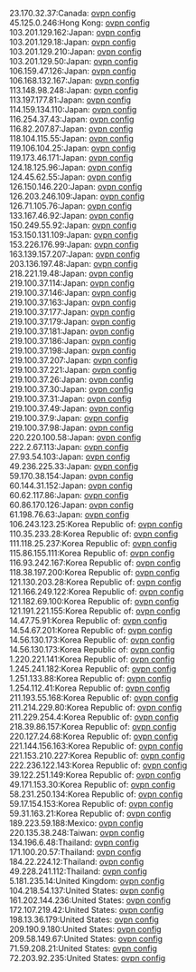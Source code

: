 23.170.32.37:Canada: [ovpn config](vpn/23_170_32_37.ovpn)  
45.125.0.246:Hong Kong: [ovpn config](vpn/45_125_0_246.ovpn)  
103.201.129.162:Japan: [ovpn config](vpn/103_201_129_162.ovpn)  
103.201.129.18:Japan: [ovpn config](vpn/103_201_129_18.ovpn)  
103.201.129.210:Japan: [ovpn config](vpn/103_201_129_210.ovpn)  
103.201.129.50:Japan: [ovpn config](vpn/103_201_129_50.ovpn)  
106.159.47.126:Japan: [ovpn config](vpn/106_159_47_126.ovpn)  
106.168.132.167:Japan: [ovpn config](vpn/106_168_132_167.ovpn)  
113.148.98.248:Japan: [ovpn config](vpn/113_148_98_248.ovpn)  
113.197.177.81:Japan: [ovpn config](vpn/113_197_177_81.ovpn)  
114.159.134.110:Japan: [ovpn config](vpn/114_159_134_110.ovpn)  
116.254.37.43:Japan: [ovpn config](vpn/116_254_37_43.ovpn)  
116.82.207.87:Japan: [ovpn config](vpn/116_82_207_87.ovpn)  
118.104.115.55:Japan: [ovpn config](vpn/118_104_115_55.ovpn)  
119.106.104.25:Japan: [ovpn config](vpn/119_106_104_25.ovpn)  
119.173.46.171:Japan: [ovpn config](vpn/119_173_46_171.ovpn)  
124.18.125.96:Japan: [ovpn config](vpn/124_18_125_96.ovpn)  
124.45.62.55:Japan: [ovpn config](vpn/124_45_62_55.ovpn)  
126.150.146.220:Japan: [ovpn config](vpn/126_150_146_220.ovpn)  
126.203.246.109:Japan: [ovpn config](vpn/126_203_246_109.ovpn)  
126.71.105.76:Japan: [ovpn config](vpn/126_71_105_76.ovpn)  
133.167.46.92:Japan: [ovpn config](vpn/133_167_46_92.ovpn)  
150.249.55.92:Japan: [ovpn config](vpn/150_249_55_92.ovpn)  
153.150.131.109:Japan: [ovpn config](vpn/153_150_131_109.ovpn)  
153.226.176.99:Japan: [ovpn config](vpn/153_226_176_99.ovpn)  
163.139.157.207:Japan: [ovpn config](vpn/163_139_157_207.ovpn)  
203.136.197.48:Japan: [ovpn config](vpn/203_136_197_48.ovpn)  
218.221.19.48:Japan: [ovpn config](vpn/218_221_19_48.ovpn)  
219.100.37.114:Japan: [ovpn config](vpn/219_100_37_114.ovpn)  
219.100.37.146:Japan: [ovpn config](vpn/219_100_37_146.ovpn)  
219.100.37.163:Japan: [ovpn config](vpn/219_100_37_163.ovpn)  
219.100.37.177:Japan: [ovpn config](vpn/219_100_37_177.ovpn)  
219.100.37.179:Japan: [ovpn config](vpn/219_100_37_179.ovpn)  
219.100.37.181:Japan: [ovpn config](vpn/219_100_37_181.ovpn)  
219.100.37.186:Japan: [ovpn config](vpn/219_100_37_186.ovpn)  
219.100.37.198:Japan: [ovpn config](vpn/219_100_37_198.ovpn)  
219.100.37.207:Japan: [ovpn config](vpn/219_100_37_207.ovpn)  
219.100.37.221:Japan: [ovpn config](vpn/219_100_37_221.ovpn)  
219.100.37.26:Japan: [ovpn config](vpn/219_100_37_26.ovpn)  
219.100.37.30:Japan: [ovpn config](vpn/219_100_37_30.ovpn)  
219.100.37.31:Japan: [ovpn config](vpn/219_100_37_31.ovpn)  
219.100.37.49:Japan: [ovpn config](vpn/219_100_37_49.ovpn)  
219.100.37.9:Japan: [ovpn config](vpn/219_100_37_9.ovpn)  
219.100.37.98:Japan: [ovpn config](vpn/219_100_37_98.ovpn)  
220.220.100.58:Japan: [ovpn config](vpn/220_220_100_58.ovpn)  
222.2.67.113:Japan: [ovpn config](vpn/222_2_67_113.ovpn)  
27.93.54.103:Japan: [ovpn config](vpn/27_93_54_103.ovpn)  
49.236.225.33:Japan: [ovpn config](vpn/49_236_225_33.ovpn)  
59.170.38.154:Japan: [ovpn config](vpn/59_170_38_154.ovpn)  
60.144.31.152:Japan: [ovpn config](vpn/60_144_31_152.ovpn)  
60.62.117.86:Japan: [ovpn config](vpn/60_62_117_86.ovpn)  
60.86.170.126:Japan: [ovpn config](vpn/60_86_170_126.ovpn)  
61.198.76.63:Japan: [ovpn config](vpn/61_198_76_63.ovpn)  
106.243.123.25:Korea Republic of: [ovpn config](vpn/106_243_123_25.ovpn)  
110.35.233.28:Korea Republic of: [ovpn config](vpn/110_35_233_28.ovpn)  
111.118.25.237:Korea Republic of: [ovpn config](vpn/111_118_25_237.ovpn)  
115.86.155.111:Korea Republic of: [ovpn config](vpn/115_86_155_111.ovpn)  
116.93.242.167:Korea Republic of: [ovpn config](vpn/116_93_242_167.ovpn)  
118.38.197.200:Korea Republic of: [ovpn config](vpn/118_38_197_200.ovpn)  
121.130.203.28:Korea Republic of: [ovpn config](vpn/121_130_203_28.ovpn)  
121.166.249.122:Korea Republic of: [ovpn config](vpn/121_166_249_122.ovpn)  
121.182.69.100:Korea Republic of: [ovpn config](vpn/121_182_69_100.ovpn)  
121.191.221.155:Korea Republic of: [ovpn config](vpn/121_191_221_155.ovpn)  
14.47.75.91:Korea Republic of: [ovpn config](vpn/14_47_75_91.ovpn)  
14.54.67.201:Korea Republic of: [ovpn config](vpn/14_54_67_201.ovpn)  
14.56.130.173:Korea Republic of: [ovpn config](vpn/14_56_130_173.ovpn)  
14.56.130.173:Korea Republic of: [ovpn config](vpn/14_56_130_173.ovpn)  
1.220.221.141:Korea Republic of: [ovpn config](vpn/1_220_221_141.ovpn)  
1.245.241.182:Korea Republic of: [ovpn config](vpn/1_245_241_182.ovpn)  
1.251.133.88:Korea Republic of: [ovpn config](vpn/1_251_133_88.ovpn)  
1.254.112.41:Korea Republic of: [ovpn config](vpn/1_254_112_41.ovpn)  
211.193.55.168:Korea Republic of: [ovpn config](vpn/211_193_55_168.ovpn)  
211.214.229.80:Korea Republic of: [ovpn config](vpn/211_214_229_80.ovpn)  
211.229.254.4:Korea Republic of: [ovpn config](vpn/211_229_254_4.ovpn)  
218.39.86.157:Korea Republic of: [ovpn config](vpn/218_39_86_157.ovpn)  
220.127.24.68:Korea Republic of: [ovpn config](vpn/220_127_24_68.ovpn)  
221.144.156.163:Korea Republic of: [ovpn config](vpn/221_144_156_163.ovpn)  
221.153.210.227:Korea Republic of: [ovpn config](vpn/221_153_210_227.ovpn)  
222.236.122.143:Korea Republic of: [ovpn config](vpn/222_236_122_143.ovpn)  
39.122.251.149:Korea Republic of: [ovpn config](vpn/39_122_251_149.ovpn)  
49.171.153.30:Korea Republic of: [ovpn config](vpn/49_171_153_30.ovpn)  
58.231.250.134:Korea Republic of: [ovpn config](vpn/58_231_250_134.ovpn)  
59.17.154.153:Korea Republic of: [ovpn config](vpn/59_17_154_153.ovpn)  
59.31.163.21:Korea Republic of: [ovpn config](vpn/59_31_163_21.ovpn)  
189.223.59.188:Mexico: [ovpn config](vpn/189_223_59_188.ovpn)  
220.135.38.248:Taiwan: [ovpn config](vpn/220_135_38_248.ovpn)  
134.196.6.48:Thailand: [ovpn config](vpn/134_196_6_48.ovpn)  
171.100.20.57:Thailand: [ovpn config](vpn/171_100_20_57.ovpn)  
184.22.224.12:Thailand: [ovpn config](vpn/184_22_224_12.ovpn)  
49.228.241.112:Thailand: [ovpn config](vpn/49_228_241_112.ovpn)  
5.181.235.14:United Kingdom: [ovpn config](vpn/5_181_235_14.ovpn)  
104.218.54.137:United States: [ovpn config](vpn/104_218_54_137.ovpn)  
161.202.144.236:United States: [ovpn config](vpn/161_202_144_236.ovpn)  
172.107.219.42:United States: [ovpn config](vpn/172_107_219_42.ovpn)  
198.13.36.179:United States: [ovpn config](vpn/198_13_36_179.ovpn)  
209.190.9.180:United States: [ovpn config](vpn/209_190_9_180.ovpn)  
209.58.149.67:United States: [ovpn config](vpn/209_58_149_67.ovpn)  
71.59.208.21:United States: [ovpn config](vpn/71_59_208_21.ovpn)  
72.203.92.235:United States: [ovpn config](vpn/72_203_92_235.ovpn)  
